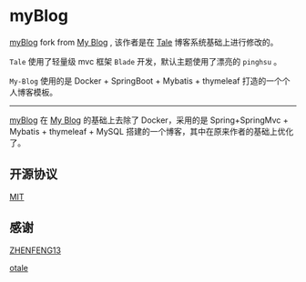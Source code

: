 # myBlog

[myBlog](https://github.com/Panweitong/myBlog)  fork from [My Blog](https://github.com/ZHENFENG13/My-Blog) , 该作者是在 [Tale](https://github.com/otale/tale) 博客系统基础上进行修改的。

`Tale` 使用了轻量级 mvc 框架 `Blade` 开发，默认主题使用了漂亮的 `pinghsu` 。

`My-Blog` 使用的是 Docker + SpringBoot + Mybatis + thymeleaf 打造的一个个人博客模板。

***

[myBlog](https://github.com/Panweitong/myBlog)  在  [My Blog](https://github.com/ZHENFENG13/My-Blog)  的基础上去除了 Docker，采用的是 Spring+SpringMvc + Mybatis + thymeleaf  + MySQL 搭建的一个博客，其中在原来作者的基础上优化了。

## 开源协议

[MIT](./LICENSE)

## 感谢

[ZHENFENG13](https://github.com/ZHENFENG13)

[otale](https://github.com/otale)
